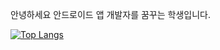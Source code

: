 안녕하세요 안드로이드 앱 개발자를 꿈꾸는 학생입니다.










[![Top Langs](https://github-readme-stats.vercel.app/api/top-langs/?username=yohan050605)](https://github.com/anuraghazra/github-readme-stats)
